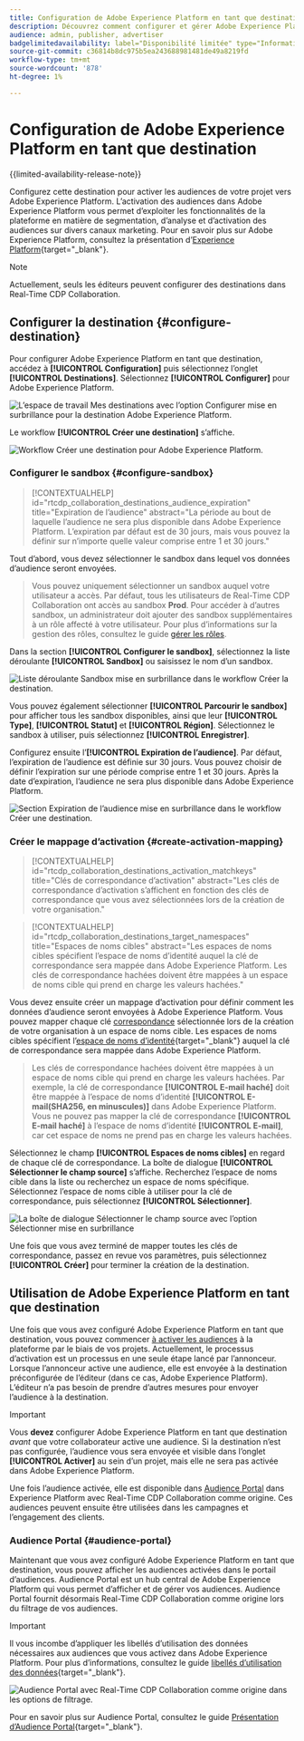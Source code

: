 ```yaml
---
title: Configuration de Adobe Experience Platform en tant que destination
description: Découvrez comment configurer et gérer Adobe Experience Platform en tant que destination dans Real-Time CDP Collaboration.
audience: admin, publisher, advertiser
badgelimitedavailability: label="Disponibilité limitée" type="Informative" url="https://helpx.adobe.com/fr/legal/product-descriptions/real-time-customer-data-platform-collaboration.html newtab=true"
source-git-commit: c36814b8dc975b5ea243688981481de49a8219fd
workflow-type: tm+mt
source-wordcount: '878'
ht-degree: 1%

---
```


# Configuration de Adobe Experience Platform en tant que destination

{{limited-availability-release-note}}

Configurez cette destination pour activer les audiences de votre projet vers Adobe Experience Platform. L’activation des audiences dans Adobe Experience Platform vous permet d’exploiter les fonctionnalités de la plateforme en matière de segmentation, d’analyse et d’activation des audiences sur divers canaux marketing. Pour en savoir plus sur Adobe Experience Platform, consultez la présentation d’[Experience Platform](https://experienceleague.adobe.com/fr/docs/experience-platform/landing/home){target="_blank"}.

>[!NOTE]
>
>Actuellement, seuls les éditeurs peuvent configurer des destinations dans Real-Time CDP Collaboration.

## Configurer la destination {#configure-destination}

Pour configurer Adobe Experience Platform en tant que destination, accédez à **[!UICONTROL Configuration]** puis sélectionnez l’onglet **[!UICONTROL Destinations]**. Sélectionnez **[!UICONTROL Configurer]** pour Adobe Experience Platform.

![L’espace de travail Mes destinations avec l’option Configurer mise en surbrillance pour la destination Adobe Experience Platform.](/help/assets/destinations/adobe-experience-platform/setup-aep.png)

Le workflow **[!UICONTROL Créer une destination]** s’affiche.

![Workflow Créer une destination pour Adobe Experience Platform.](/help/assets/destinations/adobe-experience-platform/create-destination.png)

### Configurer le sandbox {#configure-sandbox}

>[!CONTEXTUALHELP]
>id="rtcdp_collaboration_destinations_audience_expiration"
>title="Expiration de l’audience"
>abstract="La période au bout de laquelle l’audience ne sera plus disponible dans Adobe Experience Platform. L’expiration par défaut est de 30 jours, mais vous pouvez la définir sur n’importe quelle valeur comprise entre 1 et 30 jours."

Tout d’abord, vous devez sélectionner le sandbox dans lequel vos données d’audience seront envoyées.

>
>
>Vous pouvez uniquement sélectionner un sandbox auquel votre utilisateur a accès. Par défaut, tous les utilisateurs de Real-Time CDP Collaboration ont accès au sandbox **Prod**. Pour accéder à d’autres sandbox, un administrateur doit ajouter des sandbox supplémentaires à un rôle affecté à votre utilisateur. Pour plus d’informations sur la gestion des rôles, consultez le guide [gérer les rôles](../permissions/manage-roles.md).

Dans la section **[!UICONTROL Configurer le sandbox]**, sélectionnez la liste déroulante **[!UICONTROL Sandbox]** ou saisissez le nom d’un sandbox.

![Liste déroulante Sandbox mise en surbrillance dans le workflow Créer la destination.](/help/assets/destinations/adobe-experience-platform/select-sandbox.png)

Vous pouvez également sélectionner **[!UICONTROL Parcourir le sandbox]** pour afficher tous les sandbox disponibles, ainsi que leur **[!UICONTROL Type]**, **[!UICONTROL Statut]** et **[!UICONTROL Région]**. Sélectionnez le sandbox à utiliser, puis sélectionnez **[!UICONTROL Enregistrer]**.

Configurez ensuite l’**[!UICONTROL Expiration de l’audience]**. Par défaut, l’expiration de l’audience est définie sur 30 jours. Vous pouvez choisir de définir l’expiration sur une période comprise entre 1 et 30 jours. Après la date d’expiration, l’audience ne sera plus disponible dans Adobe Experience Platform.

![Section Expiration de l’audience mise en surbrillance dans le workflow Créer une destination.](/help/assets/destinations/adobe-experience-platform/audience-expiration.png)

### Créer le mappage d’activation {#create-activation-mapping}

>[!CONTEXTUALHELP]
>id="rtcdp_collaboration_destinations_activation_matchkeys"
>title="Clés de correspondance d’activation"
>abstract="Les clés de correspondance d’activation s’affichent en fonction des clés de correspondance que vous avez sélectionnées lors de la création de votre organisation."

>[!CONTEXTUALHELP]
>id="rtcdp_collaboration_destinations_target_namespaces"
>title="Espaces de noms cibles"
>abstract="Les espaces de noms cibles spécifient l’espace de noms d’identité auquel la clé de correspondance sera mappée dans Adobe Experience Platform. Les clés de correspondance hachées doivent être mappées à un espace de noms cible qui prend en charge les valeurs hachées."

Vous devez ensuite créer un mappage d’activation pour définir comment les données d’audience seront envoyées à Adobe Experience Platform. Vous pouvez mapper chaque clé [correspondance](../setup/onboard-organization.md#set-up-match-keys) sélectionnée lors de la création de votre organisation à un espace de noms cible. Les espaces de noms cibles spécifient l’[espace de noms d’identité](https://experienceleague.adobe.com/fr/docs/experience-platform/identity/features/namespaces#standard){target="_blank"} auquel la clé de correspondance sera mappée dans Adobe Experience Platform.

>
>
>Les clés de correspondance hachées doivent être mappées à un espace de noms cible qui prend en charge les valeurs hachées. Par exemple, la clé de correspondance **[!UICONTROL E-mail haché]** doit être mappée à l’espace de noms d’identité **[!UICONTROL E-mail(SHA256, en minuscules)]** dans Adobe Experience Platform. Vous ne pouvez pas mapper la clé de correspondance **[!UICONTROL E-mail haché]** à l’espace de noms d’identité **[!UICONTROL E-mail]**, car cet espace de noms ne prend pas en charge les valeurs hachées.

Sélectionnez le champ **[!UICONTROL Espaces de noms cibles]** en regard de chaque clé de correspondance. La boîte de dialogue **[!UICONTROL Sélectionner le champ source]** s’affiche. Recherchez l’espace de noms cible dans la liste ou recherchez un espace de noms spécifique. Sélectionnez l’espace de noms cible à utiliser pour la clé de correspondance, puis sélectionnez **[!UICONTROL Sélectionner]**.

![La boîte de dialogue Sélectionner le champ source avec l’option Sélectionner mise en surbrillance](/help/assets/destinations/adobe-experience-platform/select-target-namespace.png)

Une fois que vous avez terminé de mapper toutes les clés de correspondance, passez en revue vos paramètres, puis sélectionnez **[!UICONTROL Créer]** pour terminer la création de la destination.

## Utilisation de Adobe Experience Platform en tant que destination

Une fois que vous avez configuré Adobe Experience Platform en tant que destination, vous pouvez commencer [à activer les audiences](../collaborate/activate.md) à la plateforme par le biais de vos projets. Actuellement, le processus d’activation est un processus en une seule étape lancé par l’annonceur. Lorsque l’annonceur active une audience, elle est envoyée à la destination préconfigurée de l’éditeur (dans ce cas, Adobe Experience Platform). L’éditeur n’a pas besoin de prendre d’autres mesures pour envoyer l’audience à la destination.

>[!IMPORTANT]
>
>Vous **devez** configurer Adobe Experience Platform en tant que destination *avant* que votre collaborateur active une audience. Si la destination n’est pas configurée, l’audience vous sera envoyée et visible dans l’onglet **[!UICONTROL Activer]** au sein d’un projet, mais elle ne sera pas activée dans Adobe Experience Platform.

Une fois l’audience activée, elle est disponible dans [Audience Portal](#audience-portal) dans Experience Platform avec Real-Time CDP Collaboration comme origine.  Ces audiences peuvent ensuite être utilisées dans les campagnes et l’engagement des clients.

### Audience Portal {#audience-portal}

Maintenant que vous avez configuré Adobe Experience Platform en tant que destination, vous pouvez afficher les audiences activées dans le portail d’audiences. Audience Portal est un hub central de Adobe Experience Platform qui vous permet d’afficher et de gérer vos audiences. Audience Portal fournit désormais Real-Time CDP Collaboration comme origine lors du filtrage de vos audiences.

>[!IMPORTANT]
>
>Il vous incombe d’appliquer les libellés d’utilisation des données nécessaires aux audiences que vous activez dans Adobe Experience Platform. Pour plus d’informations, consultez le guide [libellés d’utilisation des données](https://experienceleague.adobe.com/fr/docs/experience-platform/data-governance/labels/overview){target="_blank"}.

![Audience Portal avec Real-Time CDP Collaboration comme origine dans les options de filtrage.](/help/assets/destinations/adobe-experience-platform/audience-portal.png)

Pour en savoir plus sur Audience Portal, consultez le guide [Présentation d’Audience Portal](https://experienceleague.adobe.com/fr/docs/experience-platform/segmentation/ui/audience-portal#manage-audiences){target="_blank"}.
